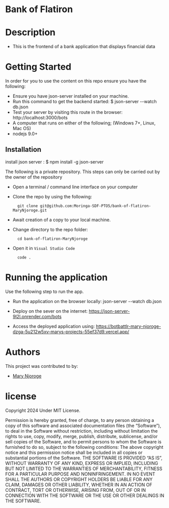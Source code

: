 # Bank of Flatiron

# Description
- This is the frontend of a bank application that displays financial
data


# Getting Started
In order for you to use the content on this repo ensure you have the following:
- Ensure you have json-server installed on your machine.
- Run this command to get the backend started: $ json-server --watch db.json
- Test your server by visiting this route in the browser: http://localhost:3000/bots
- A computer that runs on either of the following; (Windows 7+, Linux, Mac OS)
- nodejs 9.0+

## Installation

install json server : $ npm install -g json-server

The following is a private repository. This steps can only be carried out by the owner of the repository
- Open a terminal / command line interface on your computer
- Clone the repo by using the following:

        git clone git@github.com:Moringa-SDF-PTO5/bank-of-flatiron-MaryNjoroge.git

- Await creation of a copy to your local machine.
- Change directory to the repo folder:

        cd bank-of-flatiron-MaryNjoroge

- Open it in ``Visual Studio Code``

        code .


# Running the application

Use the following step to run the app.

- Run the application on the browser locally: json-server --watch db.json

- Deploy on the sever on the internet: https://json-server-9l2l.onrender.com/bots

- Access the deployed application using: https://botbattlr-mary-njoroge-dzga-5u212w5xv-marys-projects-55ef37d9.vercel.app/

# Authors
This project was contributed to by:
- [Mary Njoroge](https://github.com/njoroge-mary/)

# license
Copyright 2024 Under MIT License.

Permission is hereby granted, free of charge, to any person obtaining a copy of this software and associated documentation files (the “Software”), to deal in the Software without restriction, including without limitation the rights to use, copy, modify, merge, publish, distribute, sublicense, and/or sell copies of the Software, and to permit persons to whom the Software is furnished to do so, subject to the following conditions:
The above copyright notice and this permission notice shall be included in all copies or substantial portions of the Software.
THE SOFTWARE IS PROVIDED “AS IS”, WITHOUT WARRANTY OF ANY KIND, EXPRESS OR IMPLIED, INCLUDING BUT NOT LIMITED TO THE WARRANTIES OF MERCHANTABILITY, FITNESS FOR A PARTICULAR PURPOSE AND NONINFRINGEMENT. IN NO EVENT SHALL THE AUTHORS OR COPYRIGHT HOLDERS BE LIABLE FOR ANY CLAIM, DAMAGES OR OTHER LIABILITY, WHETHER IN AN ACTION OF CONTRACT, TORT OR OTHERWISE, ARISING FROM, OUT OF OR IN CONNECTION WITH THE SOFTWARE OR THE USE OR OTHER DEALINGS IN THE SOFTWARE.

